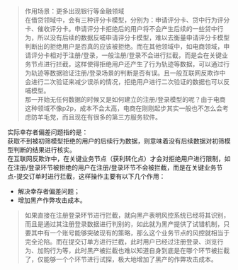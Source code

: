 >作用场景：更多出现银行等金融领域    
在借贷领域中，会有三种评分卡模型，分别为：申请评分卡、贷中行为评分卡、催收评分卡。申请评分卡拒绝后的用户将不会产生后续的一些贷中行为，所以没有后续的数据反哺申请评分卡模型，难以去衡量申请评分卡模型判断出的拒绝用户是否真的应该被拒绝。而在其他领域中，如电商领域，申请评分卡相对于注册/登录，一般注册/登录不会进行拦截，而是会在关键业务节点进行拦截，这样使得拒绝用户还产生了行为轨迹等数据，可以通过行为轨迹等数据验证注册/登录场景的判断是否有误。且一般互联网反欺诈中会进行二次验证来减少误杀的情况，拒绝用户进行二次验证的数据也可以反哺模型。      
那一开始无任何数据的时候又是如何建立的注册/登录模型的呢？由于电商这种领域不像p2p，成本不会太高，电商在刚刚起步其实一般也不怎么会考虑防羊毛党，而且现在有很多的第三方服务软件。   
>
实际幸存者偏差问题指的是：   
获取不到被初筛模型拒绝的用户的后续行为数据，则意味着没有后续数据对初筛模型判断的结果进行核实。  
在互联网反欺诈中，在关键业务节点（获利转化点）才会对拒绝用户进行限制，如在注册/登录环节被拒绝的用户在注册/登录环节不会被拦截，而是在关键业务节点-提交订单时进行拦截，这样操作主要有以下几个作用：
 * 解决幸存者偏差问题；
 * 增加黑产作弊攻击成本。    
 >如果直接在注册登录环节进行拦截，就向黑产表明风控系统已经将其识别，而且是通过其注册登录数据进行判别的，如此就为黑产提供了试错机制，只要其中有一个账号能够突破现有的策略，那么这个业务节点的风控就相当于完全沦陷。而在提交订单方进行拦截，此时用户已经过注册登录、浏览行为、加购行为等，此时黑产被拦截也难以知道自身到底是在哪个环节被拦截了，仅能够一个个环节进行试探，极大地增加了黑产的作弊攻击成本。
